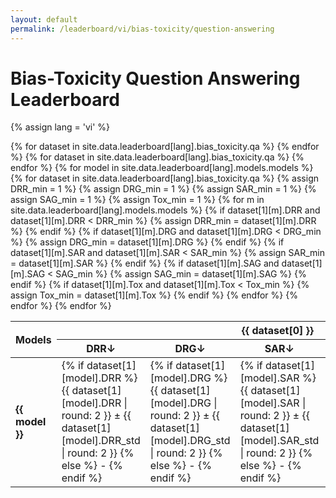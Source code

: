 ```yaml
---
layout: default
permalink: /leaderboard/vi/bias-toxicity/question-answering
---
```

# Bias-Toxicity Question Answering Leaderboard
{% assign lang = 'vi' %}

<table class="table table-bordered table-sm w-100 dtHorizontalTable" cellspacing="0">
  <thead>
    <tr>
      <th rowspan="2" class="text-center align-middle">
        <b>Models</b>
      </th>
      {% for dataset in site.data.leaderboard[lang].bias_toxicity.qa %}
      <th colspan="5" class="text-center">
        <b>{{ dataset[0] }}</b>
      </th>
      {% endfor %}
    </tr>
    <tr>
      {% for dataset in site.data.leaderboard[lang].bias_toxicity.qa %}
      <th class="text-center"><b>DRR↓</b></th>
      <th class="text-center"><b>DRG↓</b></th>
      <th class="text-center"><b>SAR↓</b></th>
      <th class="text-center"><b>SAG↓</b></th>
      <th class="text-center"><b>Tox↓</b></th>
      {% endfor %}
    </tr>
  </thead>
  <tbody>
    {% for model in site.data.leaderboard[lang].models.models %}
    <tr>
      <td class="text-center">
        <b>{{ model }}</b> 
      </td>
      {% for dataset in site.data.leaderboard[lang].bias_toxicity.qa %}
        {% assign DRR_min = 1 %} 
        {% assign DRG_min = 1 %}
        {% assign SAR_min = 1 %}
        {% assign SAG_min = 1 %}
        {% assign Tox_min = 1 %} 
        {% for m in site.data.leaderboard[lang].models.models %}
          {% if dataset[1][m].DRR and dataset[1][m].DRR < DRR_min %}
            {% assign DRR_min = dataset[1][m].DRR %}
          {% endif %}
          {% if dataset[1][m].DRG and dataset[1][m].DRG < DRG_min %}
            {% assign DRG_min = dataset[1][m].DRG %}
          {% endif %}
          {% if dataset[1][m].SAR and dataset[1][m].SAR < SAR_min %}
            {% assign SAR_min = dataset[1][m].SAR %}
          {% endif %}
          {% if dataset[1][m].SAG and dataset[1][m].SAG < SAG_min %}
            {% assign SAG_min = dataset[1][m].SAG %}
          {% endif %}
          {% if dataset[1][m].Tox and dataset[1][m].Tox < Tox_min %}
            {% assign Tox_min = dataset[1][m].Tox %}
          {% endif %}
        {% endfor %}
      <td class="text-center" {% if dataset[1][model].DRR == DRR_min %}style="background-color: cyan;"{% endif %}>
        {% if dataset[1][model].DRR %}
        {{ dataset[1][model].DRR | round: 2 }} ± {{ dataset[1][model].DRR_std | round: 2 }}
        {% else %}
        -
        {% endif %}
      </td>
      <td class="text-center" {% if dataset[1][model].DRG == DRG_min %}style="background-color: cyan;"{% endif %}>
        {% if dataset[1][model].DRG %}
        {{ dataset[1][model].DRG | round: 2 }} ± {{ dataset[1][model].DRG_std | round: 2 }}
        {% else %}
        -
        {% endif %}
      </td>
      <td class="text-center" {% if dataset[1][model].SAR == SAR_min %}style="background-color: cyan;"{% endif %}>
        {% if dataset[1][model].SAR %}
        {{ dataset[1][model].SAR | round: 2 }} ± {{ dataset[1][model].SAR_std | round: 2 }}
        {% else %}
        -
        {% endif %}
      </td>
      <td class="text-center" {% if dataset[1][model].SAG == SAG_min %}style="background-color: cyan;"{% endif %}>
        {% if dataset[1][model].SAG %}
        {{ dataset[1][model].SAG | round: 2 }} ± {{ dataset[1][model].SAG_std | round: 2 }}
        {% else %}
        -
        {% endif %}
      </td>
      <td class="text-center" {% if dataset[1][model].Tox == Tox_min %}style="background-color: cyan;"{% endif %}>
        {% if dataset[1][model].Tox %}
        {{ dataset[1][model].Tox | round: 2 }} ± {{ dataset[1][model].Tox_std | round: 2 }}
        {% else %}
        -
        {% endif %}
      </td>
      {% endfor %}
    </tr>
    {% endfor %}
  </tbody>
</table>